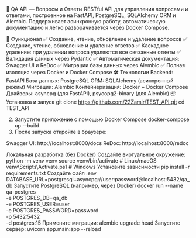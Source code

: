 🧠 QA API — Вопросы и Ответы
RESTful API для управления вопросами и ответами, построенное на FastAPI, PostgreSQL, SQLAlchemy ORM и Alembic.
Поддерживает асинхронную работу, автоматическую документацию и легко разворачивается через Docker Compose.

🚀 Функционал
✅ Создание, чтение, обновление и удаление вопросов
✅ Создание, чтение, обновление и удаление ответов
✅ Каскадное удаление: при удалении вопроса удаляются все связанные ответы
✅ Валидация данных через Pydantic
✅ Автоматическая документация: Swagger UI и ReDoc
✅ Миграции базы данных через Alembic
✅ Полная изоляция через Docker и Docker Compose
🛠️ Технологии
Backend: FastAPI
База данных: PostgreSQL
ORM: SQLAlchemy (асинхронный режим)
Миграции: Alembic
Контейнеризация: Docker + Docker Compose
Драйверы: asyncpg (для FastAPI), psycopg2-binary (для Alembic)
📦 Установка и запуск
git clone https://github.com/22Zamir/TEST_API.git
cd TEST_API

2. Запустите приложение с помощью Docker Compose
   docker-compose up --build
3. После запуска откройте в браузере:

Swagger UI: http://localhost:8000/docs
ReDoc: http://localhost:8000/redoc

Локальная разработка (без Docker)
Создайте виртуальное окружение:
python -m venv venv
source venv/bin/activate # Linux/macOS
venv\Scripts\Activate.ps1 # Windows
Установите зависимости
pip install -r requirements.txt
Создайте файл .env
DATABASE_URL=postgresql+asyncpg://user:password@localhost:5432/qa_db
Запустите PostgreSQL (например, через Docker)
docker run --name qa-postgres \
-e POSTGRES_DB=qa_db \
-e POSTGRES_USER=user \
-e POSTGRES_PASSWORD=password \
-p 5432:5432 \
-d postgres:15
Примените миграции:
alembic upgrade head
Запустите сервер:
uvicorn app.main:app --reload